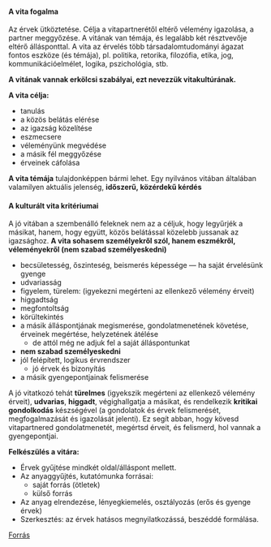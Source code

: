 #### A vita fogalma

Az érvek ütköztetése. Célja a vitapartnerétől eltérő vélemény igazolása, a partner meggyőzése. A vitának van témája, és legalább két résztvevője eltérő állásponttal. A vita az érvelés több társadalomtudományi ágazat fontos eszköze (és témája), pl. politika, retorika, filozófia, etika, jog, kommunikációelmélet, logika, pszichológia, stb.

**A vitának vannak erkölcsi szabályai, ezt nevezzük vitakultúrának.**

**A vita célja:**

- tanulás
- a közös belátás elérése
- az igazság közelítése
- eszmecsere
- véleményünk megvédése
- a másik fél meggyőzése
- érveinek cáfolása

**A vita témája** tulajdonképpen bármi lehet. Egy nyilvános vitában általában valamilyen aktuális jelenség, **időszerű, közérdekű kérdés**

#### A kulturált vita kritériumai

A jó vitában a szembenálló feleknek nem az a céljuk, hogy legyűrjék a másikat, hanem, hogy együtt, közös belátással közelebb jussanak az igazsághoz. **A vita sohasem személyekről szól, hanem eszmékről, véleményekről (nem szabad személyeskedni)**

- becsületesség, őszinteség, beismerés képessége — ha saját érvelésünk gyenge
- udvariasság
- figyelem, türelem: (igyekezni megérteni az ellenkező vélemény érveit)
- higgadtság
- megfontoltság
- körültekintés
- a másik álláspontjának megismerése, gondolatmenetének követése, érveinek megértése, helyzetének átélése
    - de attól még ne adjuk fel a saját álláspontunkat
- **nem szabad személyeskedni**
- jól felépített, logikus érvrendszer
    - jó érvek és bizonyítás
- a másik gyengepontjainak felismerése

A jó vitatkozó tehát **türelmes** (igyekszik megérteni az ellenkező vélemény érveit), **udvarias**, **higgadt**, végighallgatja a másikat, és rendelkezik **kritikai gondolkodás** készségével (a gondolatok és érvek felismerését, megfogalmazását és igazolását jelenti). Ez segít abban, hogy kövesd vitapartnered gondolatmenetét, megértsd érveit, és felismerd, hol vannak a gyengepontjai.  

**Felkészülés a vitára:**
- Érvek gyűjtése mindkét oldal/álláspont mellett. 
- Az anyaggyűjtés, kutatómunka forrásai: 
	- saját forrás (ötletek)
	- külső forrás
- Az anyag elrendezése, lényegkiemelés, osztályozás (erős és gyenge érvek)
- Szerkesztés: az érvek hatásos megnyilatkozássá, beszéddé formálása.

[Forrás](https://erettsegitetelek.com/2021/01/a-kulturalt-vitatkozas-kriteriumai-vita-ertelmezese/)
